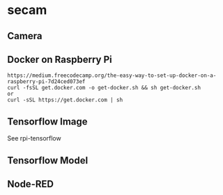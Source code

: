 # secam

## Camera

## Docker on Raspberry Pi

	https://medium.freecodecamp.org/the-easy-way-to-set-up-docker-on-a-raspberry-pi-7d24ced073ef
	curl -fsSL get.docker.com -o get-docker.sh && sh get-docker.sh
	or
	curl -sSL https://get.docker.com | sh

## Tensorflow Image

See rpi-tensorflow

## Tensorflow Model

## Node-RED